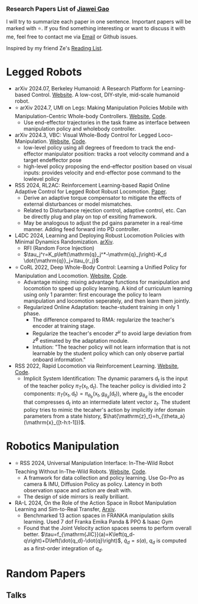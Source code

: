 

### Research Papers List of [Jiawei Gao](https://winston-gu.github.io/)

I will try to summarize each paper in one sentence. Important papers will be marked with :star:. If you find something interesting or want to discuss it with me, feel free to contact me via [Email](mailto:winstongu20@gmail.com) or Github issues. 

Inspired by my friend Ze's [Reading List](https://github.com/YanjieZe/Paper-List).


# Legged Robots

- arXiv 2024.07, Berkeley Humanoid: A Research Platform for Learning-based Control. [Website](https://berkeley-humanoid.com/). A low-cost, DIY-style, mid-scale humanoid robot.
- :star: arXiv 2024.7, UMI on Legs: Making Manipulation Policies Mobile with Manipulation-Centric Whole-body Controllers. [Website](https://umi-on-legs.github.io/), [Code](https://umi-on-legs.github.io/).
    - Use end-effector trajectories in the task frame as interface between manipulation policy and wholebody controller.
- arXiv 2024.3, VBC: Visual Whole-Body Control for Legged Loco-Manipulation. [Website](https://wholebody-b1.github.io/), [Code](https://github.com/Ericonaldo/visual_wholebody).
    - low-level policy using all degrees of freedom to track the end-effector manipulator position: tracks a root velocity command and a target endeffector pose
    - high-level policy proposing the end-effector position based on visual inputs: provides velocity and end-effector pose command to the lowlevel policy
- RSS 2024, RL2AC: Reinforcement Learning-based Rapid Online Adaptive Control for Legged Robot Robust Locomotion. [Paper](https://enriquecoronadozu.github.io/rssproceedings2024/rss20/p060.pdf).
    - Derive an adaptive torque compensator to mitigate the effects of external disturbances or model mismatches. 
    - Related to Disturbance rejection control, adaptive control, etc. Can be directly plug and play on top of exsiting framework.
    - May be analogous to adjust the pd gains parameter in a real-time manner. Adding feed forward into PD controller.
- L4DC 2024, Learning and Deploying Robust Locomotion Policies with Minimal Dynamics Randomization. [arXiv](https://arxiv.org/abs/2209.12878). 
    - RFI (Random Force Injection)
    - $\tau_j^r=K_p\left(\mathrm{q}_j^*-\mathrm{q}_j\right)-K_d \dot{\mathrm{q}}_j+\tau_{r_j}$
- :star: CoRL 2022, Deep Whole-Body Control: Learning a Unified Policy for Manipulation and Locomotion. [Website](https://manipulation-locomotion.github.io/), [Code](https://github.com/MarkFzp/Deep-Whole-Body-Control).
    - Advantage mixing: mixing advantage functions for manipulation and locomotion to speed up policy learning. A kind of curriculum learning using only 1 paramter: first encourage the policy to learn manipulation and locomotion seperately, and then learn them jointly.
    - Regularized Online Adaptation: teache-student training in only 1 phase. 
        - The difference compared to RMA: regularize the teacher's encoder at training stage.
        - Regularize the teacher's encoder $z^{\mu}$ to avoid large deviation from $z^{\phi}$ estimated by the adaptation module.
        - Intuition: "The teacher policy will not learn information that is not learnable by the student policy which can only observe partial onboard information."
- RSS 2022, Rapid Locomotion via Reinforcement Learning. [Website](https://agility.csail.mit.edu/), [Code](https://github.com/Improbable-AI/rapid-locomotion-rl).
    - Implicit System Identification: The dynamic paramers $\mathrm{d}_t$ is the input of the teacher policy $\pi_{T}(\mathrm{x}_t, \mathrm{d}_t)$. The teacher policy is dividied into 2 components: $\pi_{T}(\mathrm{x}_t, \mathrm{d}_t)=\pi_{\theta_b}(\mathrm{x}_t, g_{\theta_d}(\mathrm{d}_t))$, where $g_{\theta_d}$ is the encoder that compresses $\mathrm{d}_t$ into an intermediate latent vector $\mathrm{z}_t$. The student policy tries to mimic the tecaher's action by implicitly infer domain parameters from a state history, $\hat{\mathrm{z}_t}=h_{\theta_a}(\mathrm{x}_{[t-h:t-1]})$.



# Robotics Manipulation
- :star: RSS 2024, Universal Manipulation Interface: In-The-Wild Robot Teaching Without In-The-Wild Robots. [Website](https://umi-gripper.github.io/), [Code](https://github.com/real-stanford/universal_manipulation_interface).
    - A framwork for data collection and policy learning. Use Go-Pro as camera & IMU, Diffusion Policy as policy. Latency in both observation space and action are dealt with.
    - The design of side mirrors is really brilliant.
- RA-L 2024, On the Role of the Action Space in Robot Manipulation Learning and Sim-to-Real Transfer, [Arxiv](https://arxiv.org/abs/2312.03673). 
    - Benchmarked 13 action spaces in FRANKA manipulation skills learning. Used 7 dof Franka Emika Panda & PPO & Isaac Gym
    - Found that the Joint Velocity action spaces seems to perform overall better. $\tau=f_{\mathrm{JIC}}(a)=K\left(q_d-q\right)+D\left(\dot{q_d}-\dot{q}\right)$, $\dot{q}_d=s(a)$, $q_d$ is computed as a first-order integration of $q_d$.

# Random Papers

## Talks